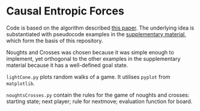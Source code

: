 # Causal Entropic Forces

Code is based on the algorithm described [this paper](http://math.mit.edu/~freer/papers/PhysRevLett_110-168702.pdf). The underlying idea is substantiated with pseudocode examples in the [supplementary material](https://journals.aps.org/prl/supplemental/10.1103/PhysRevLett.110.168702), which form the basis of this repository.

Noughts and Crosses was chosen because it was simple enough to implement, yet orthogonal to the other examples in the supplementary material because it has a well-defined goal state.

`lightCone.py` plots random walks of a game. It utilises `pyplot` from `matplotlib`.

`noughtsCrosses.py` contain the rules for the game of noughts and crosses: starting state; next player; rule for nextmove; evaluation function for board.
